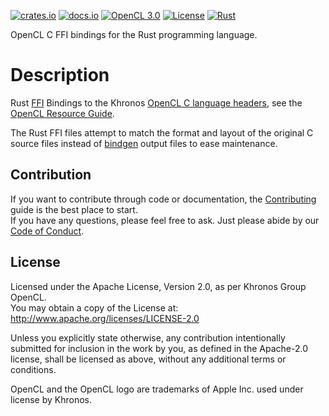 [![crates.io](https://img.shields.io/crates/v/opencl-sys.svg)](https://crates.io/crates/opencl-sys)
[![docs.io](https://docs.rs/opencl-sys/badge.svg)](https://docs.rs/opencl-sys/)
[![OpenCL 3.0](https://img.shields.io/badge/OpenCL-3.0-blue.svg)](https://www.khronos.org/registry/OpenCL/)
[![License](https://img.shields.io/badge/License-Apache%202.0-blue.svg)](https://opensource.org/licenses/Apache-2.0)
[![Rust](https://github.com/kenba/opencl-sys-rs/workflows/Rust/badge.svg)](https://github.com/kenba/opencl-sys-rs/actions)

OpenCL C FFI bindings for the Rust programming language.

# Description

Rust [FFI](https://doc.rust-lang.org/nomicon/ffi.html) Bindings to the Khronos
[OpenCL C language headers](https://github.com/KhronosGroup/OpenCL-Headers),
see the [OpenCL Resource Guide](https://www.khronos.org/opencl/resources).

The Rust FFI files attempt to match the format and layout of the original
C source files instead of [bindgen](https://rust-lang.github.io/rust-bindgen/)
output files to ease maintenance.

## Contribution

If you want to contribute through code or documentation, the [Contributing](CONTRIBUTING.md)
guide is the best place to start.  
If you have any questions, please feel free to ask.
Just please abide by our [Code of Conduct](CODE_OF_CONDUCT.md).

## License

Licensed under the Apache License, Version 2.0, as per Khronos Group OpenCL.  
You may obtain a copy of the License at: <http://www.apache.org/licenses/LICENSE-2.0>

Unless you explicitly state otherwise, any contribution intentionally submitted
for inclusion in the work by you, as defined in the Apache-2.0 license,
shall be licensed as above, without any additional terms or conditions.

OpenCL and the OpenCL logo are trademarks of Apple Inc. used under license by Khronos.
